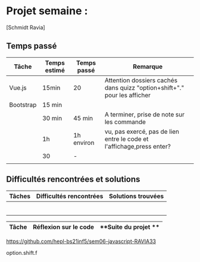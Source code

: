 # Projet semaine :

[Schmidt Ravia]

## Temps passé

| **Tâche** | **Temps estimé** | **Temps passé** | **Remarque**                                                             |
| --------- | ---------------- | --------------- | ------------------------------------------------------------------------ |
| Vue.js    | 15min            | 20              | Attention dossiers cachés dans quizz "option+shift+"." pour les afficher |
| Bootstrap | 15 min           |         |                                                                          |
|           | 30 min           | 45 min          | A terminer, prise de note sur les commande                               |
|           | 1h               | 1h environ      | vu, pas exercé, pas de lien entre le code et l'affichage,press enter?    |
|           | 30               | -               |                                                                          |
|           |                  |                 |                                                                          |

## Difficultés rencontrées et solutions

| **Tâches** | **Difficultés rencontrées** | **Solutions trouvées** |
| ---------- | --------------------------- | ---------------------- |
|            |                             |                        |
|            |                             |                        |
|            |                             |                        |
|            |                             |                        |
|            |                             |                        |
|            |                             |                        |

| **Tâche** | **Réflexion sur le code** | **Suite du projet ** |
| --------- | ------------------------- | -------------------- |

https://github.com/hepl-bs21inf5/sem06-javascript-RAVIA33

option.shift.f
